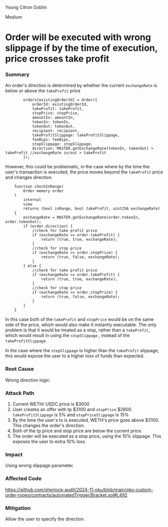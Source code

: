 Young Citron Goblin

Medium

# Order will be executed with wrong slippage if by the time of execution, price crosses take profit

### Summary
An order's direction is determined by whether the current `exchangeRate` is below or above the `takeProfit` price 

```solidity
        orders[existingOrderId] = Order({
            orderId: existingOrderId,
            takeProfit: takeProfit,
            stopPrice: stopPrice,
            amountIn: amountIn,
            tokenIn: tokenIn,
            tokenOut: tokenOut,
            recipient: recipient,
            takeProfitSlippage: takeProfitSlippage,
            feeBips: feeBips,
            stopSlippage: stopSlippage,
            direction: MASTER.getExchangeRate(tokenIn, tokenOut) > takeProfit //exchangeRate in/out > takeProfit
        });
```

However, this could be problematic, in the case where by the time the user's transaction is executed, the price moves beyond the `takeProfit` price and changes direction.

```solidity
    function checkInRange(
        Order memory order
    )
        internal
        view
        returns (bool inRange, bool takeProfit, uint256 exchangeRate)
    {
        exchangeRate = MASTER.getExchangeRate(order.tokenIn, order.tokenOut);
        if (order.direction) {
            //check for take profit price
            if (exchangeRate <= order.takeProfit) {
                return (true, true, exchangeRate);
            }
            //check for stop price
            if (exchangeRate >= order.stopPrice) {
                return (true, false, exchangeRate);
            }
        } else {
            //check for take profit price
            if (exchangeRate >= order.takeProfit) {
                return (true, true, exchangeRate);
            }
            //check for stop price
            if (exchangeRate <= order.stopPrice) {
                return (true, false, exchangeRate);
            }
        }
    }
```


In this case both of the `takeProfit` and `stopPrice` would be on the same side of the price, which would also make it instantly executable. The only problem is that it would be treated as a stop, rather than a `takeProfit`, which would result in using the `stopSlippage` , instead of the `takeProfitSlippage`. 

In the case where the `stopSlippage` is higher than the `takeProfit` slippage, this would expose the user to a higher loss of funds than expected.

### Root Cause

Wrong direction logic.

### Attack Path
1. Current WETH/ USDC price is $3000
2. User creates an offer with tp $3100 and `stopPrice` $2800. `takeProfitSlippage` is 5% and `stopPriceSlippage` is 15%
3. By the time the user's tx is executed, WETH's price goes above $3100. This changes the order's direction.
4. Both of the tp price and stop price are below the current price.
5. The order will be executed as a stop price, using the 15% slippage. This exposes the user to extra 10% loss.

### Impact
Using wrong slippage parameter.

### Affected Code
https://github.com/sherlock-audit/2024-11-oku/blob/main/oku-custom-order-types/contracts/automatedTrigger/Bracket.sol#L492

### Mitigation
Allow the user to specify the direction.